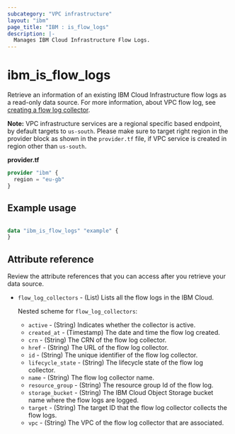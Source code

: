```yaml
---
subcategory: "VPC infrastructure"
layout: "ibm"
page_title: "IBM : is_flow_logs"
description: |-
  Manages IBM Cloud Infrastructure Flow Logs.
---
```


# ibm_is_flow_logs
Retrieve an information of an existing IBM Cloud Infrastructure flow logs as a read-only data source. For more information, about VPC flow log, see [creating a flow log collector](https://cloud.ibm.com/docs/vpc?topic=vpc-ordering-flow-log-collector).

**Note:** 
VPC infrastructure services are a regional specific based endpoint, by default targets to `us-south`. Please make sure to target right region in the provider block as shown in the `provider.tf` file, if VPC service is created in region other than `us-south`.

**provider.tf**

```terraform
provider "ibm" {
  region = "eu-gb"
}
```


## Example usage

```terraform

data "ibm_is_flow_logs" "example" {
}

```

## Attribute reference
Review the attribute references that you can access after you retrieve your data source. 

- `flow_log_collectors` - (List) Lists all the flow logs in the IBM Cloud.

  Nested scheme for `flow_log_collectors`:
	- `active` - (String) Indicates whether the collector is active.
	- `created_at` - (Timestamp) The date and time the flow log created.
	- `crn` - (String) The CRN of the flow log collector.
	- `href` - (String) The URL of the flow log collector.
	- `id` - (String) The unique identifier of the flow log collector.
	- `lifecycle_state` - (String) The lifecycle state of the flow log collector.
	- `name` - (String) The flow log collector name.
	- `resource_group` - (String) The resource group Id of the flow log.
	- `storage_bucket` - (String) The IBM Cloud Object Storage bucket name where the flow logs are logged.
	- `target` - (String) The target ID that the flow log collector collects the flow logs.
	- `vpc` - (String) The VPC of the flow log collector that are associated.



